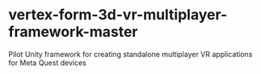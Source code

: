 # vertex-form-3d-vr-multiplayer-framework-master
Pilot Unity framework for creating standalone multiplayer VR applications for Meta Quest devices 
